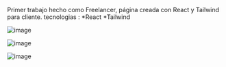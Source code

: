 Primer trabajo hecho como Freelancer, página creada con React y Tailwind para cliente.
tecnologias :
*React
*Tailwind

![image](https://github.com/JoshuaCandia/LindaRico/assets/99448044/3f025ce9-f7be-494d-9a58-6cdaca1fec2e)

![image](https://github.com/JoshuaCandia/LindaRico/assets/99448044/b4181b1e-af04-41d3-bcc2-ae9c6782d521)

![image](https://github.com/JoshuaCandia/LindaRico/assets/99448044/8d2a2b27-34f4-4100-a72e-6337b9b40d3c)
